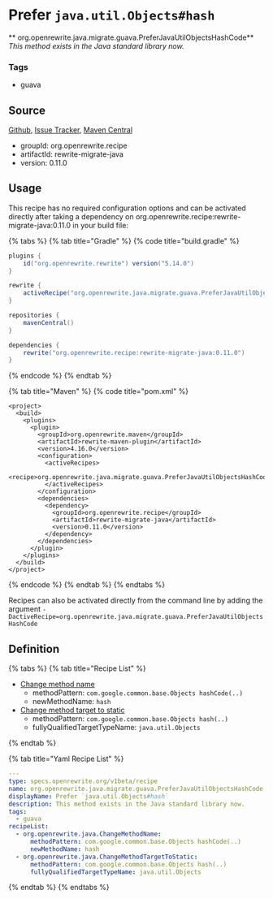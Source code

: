 # Prefer `java.util.Objects#hash`

** org.openrewrite.java.migrate.guava.PreferJavaUtilObjectsHashCode**
_This method exists in the Java standard library now._

### Tags

* guava

## Source

[Github](https://github.com/openrewrite/rewrite-migrate-java), [Issue Tracker](https://github.com/openrewrite/rewrite-migrate-java/issues), [Maven Central](https://search.maven.org/artifact/org.openrewrite.recipe/rewrite-migrate-java/0.11.0/jar)

* groupId: org.openrewrite.recipe
* artifactId: rewrite-migrate-java
* version: 0.11.0


## Usage

This recipe has no required configuration options and can be activated directly after taking a dependency on org.openrewrite.recipe:rewrite-migrate-java:0.11.0 in your build file:

{% tabs %}
{% tab title="Gradle" %}
{% code title="build.gradle" %}
```groovy
plugins {
    id("org.openrewrite.rewrite") version("5.14.0")
}

rewrite {
    activeRecipe("org.openrewrite.java.migrate.guava.PreferJavaUtilObjectsHashCode")
}

repositories {
    mavenCentral()
}

dependencies {
    rewrite("org.openrewrite.recipe:rewrite-migrate-java:0.11.0")
}
```
{% endcode %}
{% endtab %}

{% tab title="Maven" %}
{% code title="pom.xml" %}
```markup
<project>
  <build>
    <plugins>
      <plugin>
        <groupId>org.openrewrite.maven</groupId>
        <artifactId>rewrite-maven-plugin</artifactId>
        <version>4.16.0</version>
        <configuration>
          <activeRecipes>
            <recipe>org.openrewrite.java.migrate.guava.PreferJavaUtilObjectsHashCode</recipe>
          </activeRecipes>
        </configuration>
        <dependencies>
          <dependency>
            <groupId>org.openrewrite.recipe</groupId>
            <artifactId>rewrite-migrate-java</artifactId>
            <version>0.11.0</version>
          </dependency>
        </dependencies>
      </plugin>
    </plugins>
  </build>
</project>
```
{% endcode %}
{% endtab %}
{% endtabs %}

Recipes can also be activated directly from the command line by adding the argument `-DactiveRecipe=org.openrewrite.java.migrate.guava.PreferJavaUtilObjectsHashCode`

## Definition

{% tabs %}
{% tab title="Recipe List" %}
* [Change method name](../../../java/changemethodname.md)
  * methodPattern: `com.google.common.base.Objects hashCode(..)`
  * newMethodName: `hash`
* [Change method target to static](../../../java/changemethodtargettostatic.md)
  * methodPattern: `com.google.common.base.Objects hash(..)`
  * fullyQualifiedTargetTypeName: `java.util.Objects`

{% endtab %}

{% tab title="Yaml Recipe List" %}
```yaml
---
type: specs.openrewrite.org/v1beta/recipe
name: org.openrewrite.java.migrate.guava.PreferJavaUtilObjectsHashCode
displayName: Prefer `java.util.Objects#hash`
description: This method exists in the Java standard library now.
tags:
  - guava
recipeList:
  - org.openrewrite.java.ChangeMethodName:
      methodPattern: com.google.common.base.Objects hashCode(..)
      newMethodName: hash
  - org.openrewrite.java.ChangeMethodTargetToStatic:
      methodPattern: com.google.common.base.Objects hash(..)
      fullyQualifiedTargetTypeName: java.util.Objects

```
{% endtab %}
{% endtabs %}
